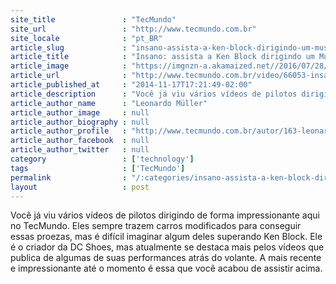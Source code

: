 ```yaml
---
site_title               : "TecMundo"
site_url                 : "http://www.tecmundo.com.br"
site_locale              : "pt_BR"
article_slug             : "insano-assista-a-ken-block-dirigindo-um-mustang-loucamente-em-los-angeles"
article_title            : "Insano: assista a Ken Block dirigindo um Mustang loucamente em Los Angeles"
article_image            : "https://imgnzn-a.akamaized.net//2016/07/28/28182623048089-t1200x480.jpg"
article_url              : "http://www.tecmundo.com.br/video/66053-insano-assista-ken-block-dirigindo-mustang-loucamente-los-angeles.htm"
article_published_at     : "2014-11-17T17:21:49-02:00"
article_description      : "Você já viu vários vídeos de pilotos dirigindo de forma impressionante aqui no TecMundo. Eles sempre trazem carros modificados para conseguir essas proezas, mas é difícil imaginar algum deles superando Ken Block. Ele é o criador da DC Shoes, mas atualmente se destaca mais pelos vídeos que publica de algumas de suas performances atrás do volante. A mais recente e impressionante até o momento é essa que você acabou de assistir acima."
article_author_name      : "Leonardo Müller"
article_author_image     : null
article_author_biography : null
article_author_profile   : "http://www.tecmundo.com.br/autor/163-leonardo-muller/"
article_author_facebook  : null
article_author_twitter   : null
category                 : ['technology']
tags                     : ['TecMundo']
permalink                : "/:categories/insano-assista-a-ken-block-dirigindo-um-mustang-loucamente-em-los-angeles/"
layout                   : post
---
```


Você já viu vários vídeos de pilotos dirigindo de forma impressionante aqui no TecMundo. Eles sempre trazem carros modificados para conseguir essas proezas, mas é difícil imaginar algum deles superando Ken Block. Ele é o criador da DC Shoes, mas atualmente se destaca mais pelos vídeos que publica de algumas de suas performances atrás do volante. A mais recente e impressionante até o momento é essa que você acabou de assistir acima.
